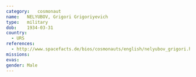 ```yaml
---
category:	cosmonaut
name:	NELYUBOV, Grigori Grigoriyevich 
type:	military
dob:	1934-03-31
country:
  - URS
references:
  - http://www.spacefacts.de/bios/cosmonauts/english/nelyubov_grigori.htm
missions:
evas:
gender:	Male
---
```

